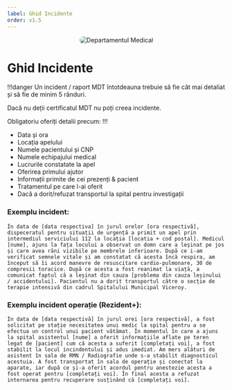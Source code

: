 ```yaml
---
label: Ghid Incidente
order: v1.5
---
```


<p align="center">
    <img src="/docs/ghiduri/img/mdt.png" style="border-radius: 20px;" alt="Departamentul Medical">
</p>

# Ghid Incidente

!!!danger
Un incident / raport MDT întotdeauna trebuie să fie cât mai detaliat și să fie de minim 5 rânduri. 

Dacă nu deții certificatul MDT nu poți creea incidente.

Obligatoriu oferiți detalii precum:
!!!

- Data și ora
- Locația apelului
- Numele pacientului și CNP
- Numele echipajului medical
- Lucrurile constatate la apel
- Oferirea primului ajutor
- Informații primite de cei prezenți & pacient
- Tratamentul pe care l-ai oferit 
- Dacă a dorit/refuzat transportul la spital pentru investigații

### Exemplu incident:
```
În data de [data respectiva] în jurul orelor [ora respectivă], dispeceratul pentru situații de urgență a primit un apel prin intermediul serviciului 112 la locația [locatia + cod postal]. Medicul [nume], ajuns la fața locului a observat un domn care a leșinat pe jos și care avea răni vizibile pe membrele inferioare. După ce i-am verificat semnele vitale și am constatat că acesta încă respira, am început să îi acord manevre de resuscitare cardio-pulmonare, 30 de compresii toracice. După ce acesta a fost reanimat la viață, a comunicat faptul că a leșinat din cauza [problema din cauza leșinului / accidentului]. Pacientul nu a dorit transportul către o secție de terapie intensivă din cadrul Spitalului Municipal Viceroy.
```

### Exemplu incident operație (Rezident+):
```
În data de [data respectivă] în jurul orei [ora respectivă], a fost solicitat pe stație necesitatea unui medic la spital pentru a se efectua un control unui pacient vătămat. În momentul în care a ajuns la spital asistentul [nume] a oferit informațiile aflate pe teren legat de [pacient] cum că acesta a suferit [completați voi], a fost stabilit la locul incindentului și adus imediat. Am mers alături de asistent în sala de RMN / Radiografie unde s-a stabilit diagnosticul acestuia. A fost transportat în sala de operație și conectat la aparate, iar după ce și-a oferit acordul pentru anestezie acesta a fost operat pentru [completați voi]. În final acesta a refuzat internarea pentru recuperare susținând că [completați voi].
```

